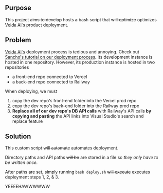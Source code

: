 Purpose
-------
This project ~~aims to develop~~ hosts a bash script that ~~will optimize~~ optimizes [Veida AI's](https://veidaai.com/) product deployment.

Problem
-------
[Veida AI's](https://veidaai.com/) deployment process is tedious and annoying. Check out [Sancho's tutorial on our deployment process](https://youtu.be/n4QpQ-hRe6Q). 
Its development instance is hosted in one repository. However, its production instance is hosted in two repositories
- a front-end repo connected to Vercel
- a back-end repo connected to Railway

When deploying, we must 
1. copy the dev repo's front-end folder into the Vercel prod repo
2. copy the dev repo's back-end folder into the Railway prod repo
3. **Replace all of our dev repo's DB API calls** with Railway's API calls **by copying and pasting** the API links into Visual Studio's search and replace feature

Solution
--------
This custom script ~~will automate~~ automates deployment.

Directory paths and API paths ~~will be~~ are stored in a file so *they only have to be written once.*

After paths are set, simply running `bash deploy.sh` ~~will execute~~ executes deployment steps 1, 2, & 3.

YEEEEHAWWWWWW